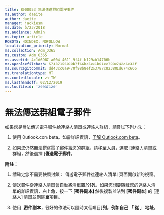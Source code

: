 ```yaml
---
title: 8000053 無法傳送群組電子郵件
ms.author: daeite
author: daeite
manager: jackiesm
ms.date: 5/23/2018
ms.audience: Admin
ms.topic: article
ROBOTS: NOINDEX, NOFOLLOW
localization_priority: Normal
ms.collection: Adm_O365
ms.custom: Adm_O365
ms.assetid: 4c1d6987-a004-4611-9f4f-b129ab14706b
ms.openlocfilehash: 57437156030b7f66bd5cc1b01cc708e742a6e33f
ms.sourcegitcommit: dd43cc0a9470f98b8ef2a3787c823801d674c666
ms.translationtype: MT
ms.contentlocale: zh-TW
ms.lasthandoff: 02/12/2019
ms.locfileid: "29937120"
---
```

# <a name="unable-to-send-group-emails"></a>無法傳送群組電子郵件

如果您是無法傳送電子郵件給連絡人清單或連絡人群組，請嘗試下列方法：
  
1. 使用 Outlook.com beta。如需詳細資訊，[了解 Outlook.com beta](https://support.office.com/article/e2261c7f-d413-4084-8f22-21282f42d8cf)。
    
2. 如果您仍然無法撰寫電子郵件給您的群組，請移至[人員](https://outlook.live.com/people/)，選取 [連絡人清單或群組，然後選擇 [**傳送電子郵件**。
    
 **附註：**
  
1. 請確定您不需要快顯封鎖： 傳送電子郵件從連絡人清單] 頁面開啟新的視窗。
    
2. 傳送郵件從連絡人清單會自動將清單置於]**列**。如果您想要隱藏您的連絡人清單的詳細資訊，右上角，按一下 **[密件副本]** 然後複製並貼到 **[密件副本]** 的 [連絡人] 清單並刪除**至**項目。 
    
3. 使用 **[密件副本**，很好的作法可以隨時某個項目]**列，例如自己 「 從 」 地址**。 
    

